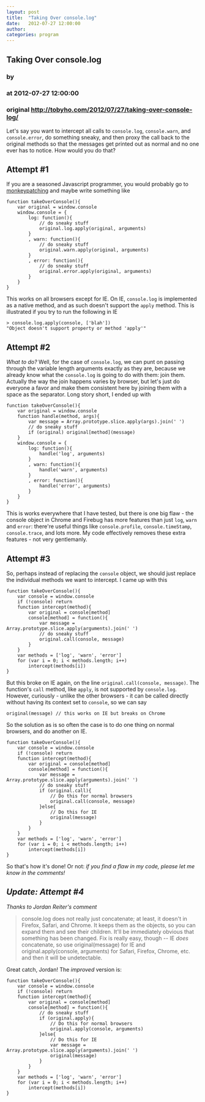 ```yaml
---
layout: post
title:  "Taking Over console.log"
date:   2012-07-27 12:00:00
author: 
categories: program
---
```


## Taking Over console.log
### by 
### at 2012-07-27 12:00:00
### original <http://tobyho.com/2012/07/27/taking-over-console-log/>

<p>Let's say you want to intercept all calls to <code>console.log</code>, <code>console.warn</code>, and <code>console.error</code>, do something sneaky, and then proxy the call back to the original methods so that the messages get printed out as normal and no one ever has to notice. How would you do that?</p>

<h2>Attempt #1</h2>

<p>If you are a seasoned Javascript programmer, you would probably go to <a href="http://en.wikipedia.org/wiki/Monkey_patch">monkeypatching</a> and maybe write something like</p>

<div><pre><code><span>function</span> <span>takeOverConsole</span><span>(){</span>
    <span>var</span> <span>original</span> <span>=</span> <span>window</span><span>.</span><span>console</span>
    <span>window</span><span>.</span><span>console</span> <span>=</span> <span>{</span>
        <span>log</span><span>:</span> <span>function</span><span>(){</span>
            <span>// do sneaky stuff</span>
            <span>original</span><span>.</span><span>log</span><span>.</span><span>apply</span><span>(</span><span>original</span><span>,</span> <span>arguments</span><span>)</span>
        <span>}</span>
        <span>,</span> <span>warn</span><span>:</span> <span>function</span><span>(){</span>
            <span>// do sneaky stuff</span>
            <span>original</span><span>.</span><span>warn</span><span>.</span><span>apply</span><span>(</span><span>original</span><span>,</span> <span>arguments</span><span>)</span>
        <span>}</span>
        <span>,</span> <span>error</span><span>:</span> <span>function</span><span>(){</span>
            <span>// do sneaky stuff</span>
            <span>original</span><span>.</span><span>error</span><span>.</span><span>apply</span><span>(</span><span>original</span><span>,</span> <span>arguments</span><span>)</span>
        <span>}</span>
    <span>}</span>
<span>}</span>
</code></pre>
</div>


<p>This works on all browsers except for IE. On IE, <code>console.log</code> is implemented as a native method, and as such doesn't support the <code>apply</code> method. This is illustrated if you try to run the following in IE</p>

<div><pre><code><span>&gt;</span> <span>console</span><span>.</span><span>log</span><span>.</span><span>apply</span><span>(</span><span>console</span><span>,</span> <span>[</span><span>&#39;blah&#39;</span><span>])</span> 
<span>&quot;Object doesn&#39;t support property or method &#39;apply&#39;&quot;</span> 
</code></pre>
</div>


<h2>Attempt #2</h2>

<p><em>What to do?</em> Well, for the case of <code>console.log</code>, we can punt on passing through the variable length arguments exactly as they are, because we already know what the <code>console.log</code> is going to do with them: join them. Actually the way the join happens varies by browser, but let's just do everyone a favor and make them consistent here by joining them with a space as the separator. Long story short, I ended up with</p>

<div><pre><code><span>function</span> <span>takeOverConsole</span><span>(){</span>
    <span>var</span> <span>original</span> <span>=</span> <span>window</span><span>.</span><span>console</span>
    <span>function</span> <span>handle</span><span>(</span><span>method</span><span>,</span> <span>args</span><span>){</span>
        <span>var</span> <span>message</span> <span>=</span> <span>Array</span><span>.</span><span>prototype</span><span>.</span><span>slice</span><span>.</span><span>apply</span><span>(</span><span>args</span><span>).</span><span>join</span><span>(</span><span>&#39; &#39;</span><span>)</span>
        <span>// do sneaky stuff</span>
        <span>if</span> <span>(</span><span>original</span><span>)</span> <span>original</span><span>[</span><span>method</span><span>](</span><span>message</span><span>)</span>
    <span>}</span>
    <span>window</span><span>.</span><span>console</span> <span>=</span> <span>{</span>
        <span>log</span><span>:</span> <span>function</span><span>(){</span>
            <span>handle</span><span>(</span><span>&#39;log&#39;</span><span>,</span> <span>arguments</span><span>)</span>
        <span>}</span>
        <span>,</span> <span>warn</span><span>:</span> <span>function</span><span>(){</span>
            <span>handle</span><span>(</span><span>&#39;warn&#39;</span><span>,</span> <span>arguments</span><span>)</span>
        <span>}</span>
        <span>,</span> <span>error</span><span>:</span> <span>function</span><span>(){</span>
            <span>handle</span><span>(</span><span>&#39;error&#39;</span><span>,</span> <span>arguments</span><span>)</span>
        <span>}</span>
    <span>}</span>
<span>}</span>
</code></pre>
</div>


<p>This is works everywhere that I have tested, but there is one big flaw - the console object in Chrome and Firebug has more features than just <code>log</code>, <code>warn</code> and <code>error</code>: there're useful things like <code>console.profile</code>, <code>console.timeStamp</code>, <code>console.trace</code>, and lots more. My code effectively removes these extra features - not very gentlemanly.</p>

<h2>Attempt #3</h2>

<p>So, perhaps instead of replacing the <code>console</code> object, we should just replace the individual methods we want to intercept. I came up with this</p>

<div><pre><code><span>function</span> <span>takeOverConsole</span><span>(){</span>
    <span>var</span> <span>console</span> <span>=</span> <span>window</span><span>.</span><span>console</span>
    <span>if</span> <span>(</span><span>!</span><span>console</span><span>)</span> <span>return</span>
    <span>function</span> <span>intercept</span><span>(</span><span>method</span><span>){</span>
        <span>var</span> <span>original</span> <span>=</span> <span>console</span><span>[</span><span>method</span><span>]</span>
        <span>console</span><span>[</span><span>method</span><span>]</span> <span>=</span> <span>function</span><span>(){</span>
            <span>var</span> <span>message</span> <span>=</span> <span>Array</span><span>.</span><span>prototype</span><span>.</span><span>slice</span><span>.</span><span>apply</span><span>(</span><span>arguments</span><span>).</span><span>join</span><span>(</span><span>&#39; &#39;</span><span>)</span>
            <span>// do sneaky stuff</span>
            <span>original</span><span>.</span><span>call</span><span>(</span><span>console</span><span>,</span> <span>message</span><span>)</span>
        <span>}</span>
    <span>}</span>
    <span>var</span> <span>methods</span> <span>=</span> <span>[</span><span>&#39;log&#39;</span><span>,</span> <span>&#39;warn&#39;</span><span>,</span> <span>&#39;error&#39;</span><span>]</span>
    <span>for</span> <span>(</span><span>var</span> <span>i</span> <span>=</span> <span>0</span><span>;</span> <span>i</span> <span>&lt;</span> <span>methods</span><span>.</span><span>length</span><span>;</span> <span>i</span><span>++</span><span>)</span>
        <span>intercept</span><span>(</span><span>methods</span><span>[</span><span>i</span><span>])</span>
<span>}</span>
</code></pre>
</div>


<p>But this broke on IE again, on the line <code>original.call(console, message)</code>. The function's <code>call</code> method, like <code>apply</code>, is not supported by <code>console.log</code>. However, curiously - unlike the other browsers - it can be called directly without having its context set to <code>console</code>, so we can say</p>

<div><pre><code><span>original</span><span>(</span><span>message</span><span>)</span> <span>// this works on IE but breaks on Chrome</span>
</code></pre>
</div>


<p>So the solution as is so often the case is to do one thing on normal browsers, and do another on IE.</p>

<div><pre><code><span>function</span> <span>takeOverConsole</span><span>(){</span>
    <span>var</span> <span>console</span> <span>=</span> <span>window</span><span>.</span><span>console</span>
    <span>if</span> <span>(</span><span>!</span><span>console</span><span>)</span> <span>return</span>
    <span>function</span> <span>intercept</span><span>(</span><span>method</span><span>){</span>
        <span>var</span> <span>original</span> <span>=</span> <span>console</span><span>[</span><span>method</span><span>]</span>
        <span>console</span><span>[</span><span>method</span><span>]</span> <span>=</span> <span>function</span><span>(){</span>
            <span>var</span> <span>message</span> <span>=</span> <span>Array</span><span>.</span><span>prototype</span><span>.</span><span>slice</span><span>.</span><span>apply</span><span>(</span><span>arguments</span><span>).</span><span>join</span><span>(</span><span>&#39; &#39;</span><span>)</span>
            <span>// do sneaky stuff</span>
            <span>if</span> <span>(</span><span>original</span><span>.</span><span>call</span><span>){</span>
                <span>// Do this for normal browsers</span>
                <span>original</span><span>.</span><span>call</span><span>(</span><span>console</span><span>,</span> <span>message</span><span>)</span>
            <span>}</span><span>else</span><span>{</span>
                <span>// Do this for IE</span>
                <span>original</span><span>(</span><span>message</span><span>)</span>
            <span>}</span>
        <span>}</span>
    <span>}</span>
    <span>var</span> <span>methods</span> <span>=</span> <span>[</span><span>&#39;log&#39;</span><span>,</span> <span>&#39;warn&#39;</span><span>,</span> <span>&#39;error&#39;</span><span>]</span>
    <span>for</span> <span>(</span><span>var</span> <span>i</span> <span>=</span> <span>0</span><span>;</span> <span>i</span> <span>&lt;</span> <span>methods</span><span>.</span><span>length</span><span>;</span> <span>i</span><span>++</span><span>)</span>
        <span>intercept</span><span>(</span><span>methods</span><span>[</span><span>i</span><span>])</span>
<span>}</span>
</code></pre>
</div>


<p>So that's how it's done! Or not: <em>if you find a flaw in my code, please let me know in the comments!</em></p>

<h2><em>Update: Attempt #4</em></h2>

<p><em>Thanks to Jordan Reiter's comment</em></p>

<blockquote><p>console.log does not really just concatenate; at least, it doesn't in Firefox, Safari, and Chrome. It keeps them as the objects, so you can expand them and see their children. It'll be immediately obvious that something has been changed. Fix is really easy, though -- IE <em>does</em> concatenate, so use original(message) for IE and original.apply(console, arguments) for Safari, Firefox, Chrome, etc. and then it will be undetectable.</p></blockquote>

<p>Great catch, Jordan! The <em>improved</em> version is:</p>

<div><pre><code><span>function</span> <span>takeOverConsole</span><span>(){</span>
    <span>var</span> <span>console</span> <span>=</span> <span>window</span><span>.</span><span>console</span>
    <span>if</span> <span>(</span><span>!</span><span>console</span><span>)</span> <span>return</span>
    <span>function</span> <span>intercept</span><span>(</span><span>method</span><span>){</span>
        <span>var</span> <span>original</span> <span>=</span> <span>console</span><span>[</span><span>method</span><span>]</span>
        <span>console</span><span>[</span><span>method</span><span>]</span> <span>=</span> <span>function</span><span>(){</span>
            <span>// do sneaky stuff</span>
            <span>if</span> <span>(</span><span>original</span><span>.</span><span>apply</span><span>){</span>
                <span>// Do this for normal browsers</span>
                <span>original</span><span>.</span><span>apply</span><span>(</span><span>console</span><span>,</span> <span>arguments</span><span>)</span>
            <span>}</span><span>else</span><span>{</span>
                <span>// Do this for IE</span>
                <span>var</span> <span>message</span> <span>=</span> <span>Array</span><span>.</span><span>prototype</span><span>.</span><span>slice</span><span>.</span><span>apply</span><span>(</span><span>arguments</span><span>).</span><span>join</span><span>(</span><span>&#39; &#39;</span><span>)</span>
                <span>original</span><span>(</span><span>message</span><span>)</span>
            <span>}</span>
        <span>}</span>
    <span>}</span>
    <span>var</span> <span>methods</span> <span>=</span> <span>[</span><span>&#39;log&#39;</span><span>,</span> <span>&#39;warn&#39;</span><span>,</span> <span>&#39;error&#39;</span><span>]</span>
    <span>for</span> <span>(</span><span>var</span> <span>i</span> <span>=</span> <span>0</span><span>;</span> <span>i</span> <span>&lt;</span> <span>methods</span><span>.</span><span>length</span><span>;</span> <span>i</span><span>++</span><span>)</span>
        <span>intercept</span><span>(</span><span>methods</span><span>[</span><span>i</span><span>])</span>
<span>}</span>
</code></pre>
</div>